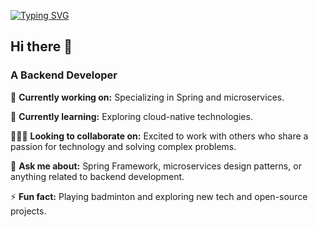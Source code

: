 [![Typing SVG](https://readme-typing-svg.demolab.com?font=Fira+Code&weight=600&size=21&pause=1000&center=true&vCenter=true&width=1300&height=100&lines=Hi%2C+I'm+Wotemo)](https://git.io/typing-svg)

## Hi there 👋

### A Backend Developer

🔭 **Currently working on:**
Specializing in Spring and microservices.

🌱 **Currently learning:**
Exploring cloud-native technologies.

🧑‍🤝‍🧑 **Looking to collaborate on:**
Excited to work with others who share a passion for technology and solving complex problems.

💬 **Ask me about:**
Spring Framework, microservices design patterns, or anything related to backend development.

⚡ **Fun fact:**
Playing badminton and exploring new tech and open-source projects.
